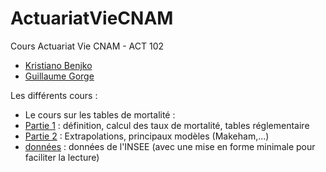# ActuariatVieCNAM
Cours Actuariat Vie CNAM - ACT 102 
- [Kristiano Benjko](https://www.linkedin.com/in/kristianobejko/)
- [Guillaume Gorge](https://www.linkedin.com/in/guillaume-gorge-05340a8/)


Les différents cours : 
- Le cours sur les tables de mortalité : 
- [Partie 1](https://github.com/RessourcesActuariat/ActuariatVieCNAM/blob/main/Table%20de%20Mortalit%C3%A9%20-%20Partie%201.ipynb) : définition, calcul des taux de mortalité, tables réglementaire
- [Partie 2](https://github.com/RessourcesActuariat/ActuariatVieCNAM/blob/main/Table%20de%20Mortalit%C3%A9%20-%20Partie%202.ipynb) : Extrapolations, principaux modèles (Makeham,...)
- [données](https://github.com/RessourcesActuariat/ActuariatVieCNAM/tree/main/DataActuariat) : données de l'INSEE (avec une mise en forme minimale pour faciliter la lecture)
